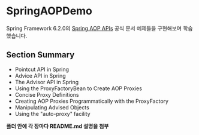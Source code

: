 # SpringAOPDemo
Spring Framework 6.2.0의 [Spring AOP APIs](https://docs.spring.io/spring-framework/reference/core/aop-api.html) 공식 문서 예제들을 구현해보며 학습했습니다.

## Section Summary
- Pointcut API in Spring
- Advice API in Spring
- The Advisor API in Spring
- Using the ProxyFactoryBean to Create AOP Proxies
- Concise Proxy Definitions
- Creating AOP Proxies Programmatically with the ProxyFactory
- Manipulating Advised Objects
- Using the "auto-proxy" facility


**폴더 안에 각 장마다 README.md 설명을 첨부**
